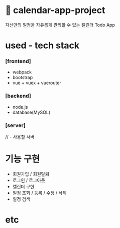# 📆 calendar-app-project
자신만의 일정을 자유롭게 관리할 수 있는 캘린더 Todo App

# used - tech stack
### [frontend]
- webpack
- bootstrap
- vue + vuex + vuerouter

### [backend]
- node.js
- database(MySQL)

### [server]
// - 사용할 서버

# 기능 구현
- 회원가입 / 회원탈퇴
- 로그인 / 로그아웃
- 캘린더 구현
- 일정 조회 / 등록 / 수정 / 삭제
- 일정 검색

# etc
